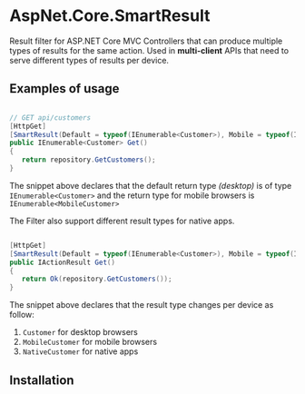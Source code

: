 # AspNet.Core.SmartResult

 Result filter for ASP.NET Core MVC Controllers that can produce multiple types of results for the same action. Used in **multi-client** APIs that need to serve different types of results per device.

 ## Examples of usage

 ```csharp
 
 // GET api/customers
[HttpGet]
[SmartResult(Default = typeof(IEnumerable<Customer>), Mobile = typeof(IEnumerable<MobileCustomer>))]
public IEnumerable<Customer> Get()
{
    return repository.GetCustomers();
}

 ```

The snippet above declares that the default return type *(desktop)* is of type `IEnumerable<Customer>` and the return type for mobile browsers is `IEnumerable<MobileCustomer>`

The Filter also support different result types for native apps.

 ```csharp

[HttpGet]
[SmartResult(Default = typeof(IEnumerable<Customer>), Mobile = typeof(IEnumerable<MobileCustomer>))]
public IActionResult Get()
{
    return Ok(repository.GetCustomers());
}

```

The snippet above declares that the result type changes per device as follow:

1. `Customer` for desktop browsers
2. `MobileCustomer` for mobile browsers
3. `NativeCustomer` for native apps

## Installation